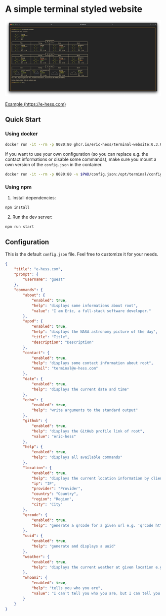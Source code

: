 # A simple terminal styled website

![screenshot](./docs/screenshot.png)

[Example (https://e-hess.com)](https://e-hess.com)

## Quick Start

### Using docker

```bash
docker run -it --rm -p 8080:80 ghcr.io/eric-hess/terminal-website:0.3.0
```

If you want to use your own configuration (so you can replace e.g. the contact informations or disable some commands), make sure you mount a own version of the `config.json` in the container.

```bash
docker run -it --rm -p 8080:80 -v $PWD/config.json:/opt/terminal/config.json ghcr.io/eric-hess/terminal-website:0.3.0
```

### Using npm

1. Install dependencies:

```bash
npm install
```

2. Run the dev server:

```bash
npm run start
```

## Configuration

This is the default `config.json` file. Feel free to customize it for your needs.

```json
{
    "title": "e-hess.com",
    "prompt": {
        "username": "guest"
    },
    "commands": {
        "about": {
            "enabled": true,
            "help": "displays some informations about root",
            "value": "I am Eric, a full-stack software developer."
        },
        "apod": {
            "enabled": true,
            "help": "displays the NASA astronomy picture of the day",
            "title": "Title",
            "description": "Description"
        },
        "contact": {
            "enabled": true,
            "help": "displays some contact information about root",
            "email": "terminal@e-hess.com"
        },
        "date": {
            "enabled": true,
            "help": "displays the current date and time"
        },
        "echo": {
            "enabled": true,
            "help": "write arguments to the standard output"
        },
        "github": {
            "enabled": true,
            "help": "displays the GitHub profile link of root",
            "value": "eric-hess"
        },
        "help": {
            "enabled": true,
            "help": "displays all available commands"
        },
        "location": {
            "enabled": true,
            "help": "displays the current location information by clients ip address",
            "ip": "IP",
            "provider": "Provider",
            "country": "Country",
            "region": "Region",
            "city": "City"
        },
        "qrcode": {
            "enabled": true,
            "help": "generate a qrcode for a given url e.g. 'qrcode https://google.com/'"
        },
        "uuid": {
            "enabled": true,
            "help": "generate and displays a uuid"
        },
        "weather": {
            "enabled": true,
            "help": "displays the current weather at given location e.g. 'weather Berlin'"
        },
        "whoami": {
            "enabled": true,
            "help": "tells you who you are",
            "value": "I can't tell you who you are, but I can tell you who I am. Try the 'about' command."
        }
    }
}
```